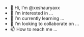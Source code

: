 - 👋 Hi, I’m @xxshauryaxx
- 👀 I’m interested in ...
- 🌱 I’m currently learning ...
- 💞️ I’m looking to collaborate on ...
- 📫 How to reach me ...

<!---
xxshauryaxx/xxshauryaxx is a ✨ special ✨ repository because its `README.md` (this file) appears on your GitHub profile.
You can click the Preview link to take a look at your change
